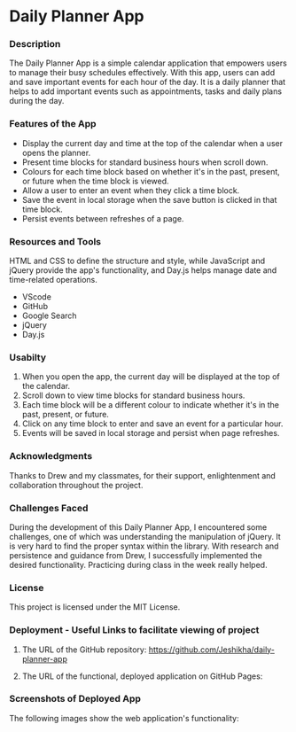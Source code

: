 # Daily Planner App

### Description
The Daily Planner App is a simple calendar application that empowers users to manage their busy schedules effectively. With this app, users can add and save important events for each hour of the day. It is a daily planner that helps to add important events such as appointments, tasks and daily plans during the day.

### Features of the App
* Display the current day and time at the top of the calendar when a user opens the planner.
* Present time blocks for standard business hours when scroll down.
* Colours for each time block based on whether it's in the past, present, or future when the time block is viewed.
* Allow a user to enter an event when they click a time block.
* Save the event in local storage when the save button is clicked in that time block.
* Persist events between refreshes of a page.

### Resources and Tools
HTML and CSS to define the structure and style, while JavaScript and jQuery provide the app's functionality, and Day.js helps manage date and time-related operations.
* VScode
* GitHub
* Google Search
* jQuery
* Day.js

### Usabilty
1. When you open the app, the current day will be displayed at the top of the calendar.
2. Scroll down to view time blocks for standard business hours.
3. Each time block will be a different colour to indicate whether it's in the past, present, or future.
4. Click on any time block to enter and save an event for a particular hour.
5. Events will be saved in local storage and persist when page refreshes.

### Acknowledgments
Thanks to Drew and my classmates, for their support, enlightenment and collaboration throughout the project.

### Challenges Faced
During the development of this Daily Planner App, I encountered some challenges, one of which was understanding the manipulation of jQuery. It is very hard to find the proper syntax within the library. With research and persistence and guidance from Drew, I successfully implemented the desired functionality. Practicing during class in the week really helped.

### License
This project is licensed under the MIT License.

### Deployment - Useful Links to facilitate viewing of project

1. The URL of the GitHub repository: https://github.com/Jeshikha/daily-planner-app

2. The URL of the functional, deployed application on GitHub Pages:

### Screenshots of Deployed App

The following images show the web application's functionality:
